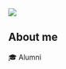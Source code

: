 <img src="https://capsule-render.vercel.app/api?type=wave&color=auto&height=200&section=header&text=welcome to Hanmoon github&fontSize=50" />
<br>

## About me
🎓  Alumni
